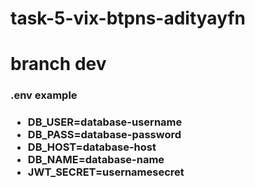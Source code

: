 # task-5-vix-btpns-adityayfn
# branch dev
<h3> .env example <h3>
<ul>
  <li>DB_USER=database-username </li>
  <li>DB_PASS=database-password </li>
  <li>DB_HOST=database-host </li>
  <li>DB_NAME=database-name</li>
  <li>JWT_SECRET=usernamesecret </li> 
</ul>
